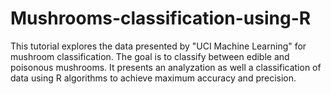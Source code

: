 # Mushrooms-classification-using-R

This tutorial explores the data presented by "UCI Machine Learning" for mushroom classification. The goal is to classify between edible and poisonous mushrooms. It presents an analyzation as well a classification of data using R algorithms to achieve maximum accuracy and precision.
